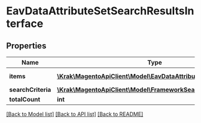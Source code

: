 # EavDataAttributeSetSearchResultsInterface

## Properties
Name | Type | Description | Notes
------------ | ------------- | ------------- | -------------
**items** | [**\Krak\MagentoApiClient\Model\EavDataAttributeSetInterface[]**](EavDataAttributeSetInterface.md) | Attribute sets list. | 
**searchCriteria** | [**\Krak\MagentoApiClient\Model\FrameworkSearchCriteriaInterface**](FrameworkSearchCriteriaInterface.md) |  | 
**totalCount** | **int** | Total count. | 

[[Back to Model list]](../README.md#documentation-for-models) [[Back to API list]](../README.md#documentation-for-api-endpoints) [[Back to README]](../README.md)


